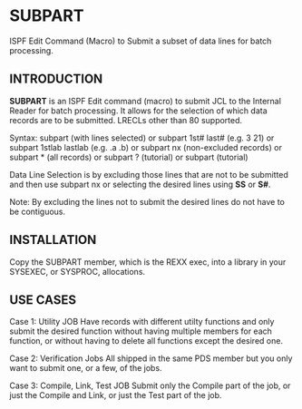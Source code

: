 # SUBPART
ISPF Edit Command (Macro) to  Submit a subset of data lines for batch processing.

## INTRODUCTION

**SUBPART** is an ISPF Edit command (macro) to submit JCL to the Internal Reader
for batch processing. It allows for the selection of which data records are
to be submitted. LRECLs other than 80 supported.

Syntax:    subpart                 (with lines selected)
         or subpart 1st# last#     (e.g. 3 21)
         or subpart 1stlab lastlab (e.g. .a .b)
         or subpart nx             (non-excluded records)
         or subpart *              (all records)
         or subpart ?              (tutorial)
         or subpart                (tutorial)

Data Line Selection is by excluding those lines that are not to be submitted
and then use subpart nx or selecting the desired lines using **SS** or **S#**.

Note: By excluding the lines not to submit the desired lines do not have to
be contiguous.

## INSTALLATION

Copy the SUBPART member, which is the REXX exec, into a library in your
SYSEXEC, or SYSPROC, allocations.

## USE CASES

Case 1: Utility JOB
        Have records with different utilty functions and only submit
        the desired function without having multiple members for each
        function, or without having to delete all functions except the
        desired one.

Case 2: Verification Jobs
        All shipped in the same PDS member but you only want to submit
        one, or a few, of the jobs.

Case 3: Compile, Link, Test JOB
        Submit only the Compile part of the job, or just the Compile and
        Link, or just the Test part of the job.
